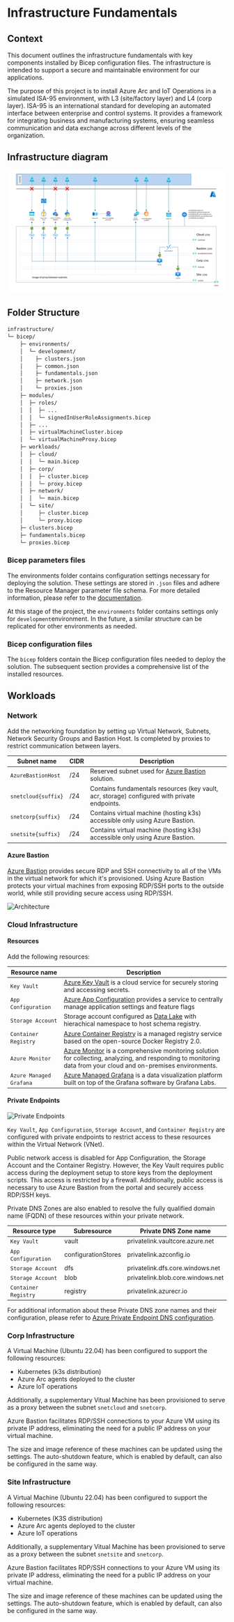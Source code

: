 # Infrastructure Fundamentals

## Context

This document outlines the infrastructure fundamentals with key components installed by Bicep configuration files. The infrastructure is intended to support a secure and maintainable environment for our applications.

The purpose of this project is to install Azure Arc and IoT Operations in a simulated ISA-95 environment, with L3 (site/factory layer) and L4 (corp layer). ISA-95 is an international standard for developing an automated interface between enterprise and control systems. It provides a framework for integrating business and manufacturing systems, ensuring seamless communication and data exchange across different levels of the organization.

## Infrastructure diagram

![Infrastructure](./assets/infrastructure.png)

## Folder Structure

```txt
infrastructure/
└─ bicep/
    ├─ environments/
    │  └─ development/
    │    ├─ clusters.json
    │    ├─ common.json
    │    ├─ fundamentals.json
    │    ├─ network.json
    │    └─ proxies.json
    ├─ modules/
    │  ├─ roles/
    │  │  ├─ ...
    │  │  └─ signedInUserRoleAssignments.bicep
    │  ├─ ...
    │  ├─ virtualMachineCluster.bicep
    │  └─ virtualMachineProxy.bicep
    ├─ workloads/
    │  ├─ cloud/
    │  │  └─ main.bicep
    │  ├─ corp/
    │  │  ├─ cluster.bicep
    │  │  └─ proxy.bicep
    │  ├─ network/
    │  │  └─ main.bicep
    │  └─ site/
    │     ├─ cluster.bicep
    │     └─ proxy.bicep
    ├─ clusters.bicep
    ├─ fundamentals.bicep
    └─ proxies.bicep
```

### Bicep parameters files

The environments folder contains configuration settings necessary for deploying the solution. These settings are stored in `.json` files and adhere to the Resource Manager parameter file schema. For more detailed information, please refer to the [documentation](https://learn.microsoft.com/en-us/azure/azure-resource-manager/templates/parameter-files).

At this stage of the project, the `environments` folder contains settings only for `development`environment. In the future, a similar structure can be replicated for other environments as needed.

### Bicep configuration files

The `bicep` folders contain the Bicep configuration files needed to deploy the solution. The subsequent section provides a comprehensive list of the installed resources.

## Workloads

### Network

Add the networking foundation by setting up Virtual Network, Subnets, Network Security Groups and Bastion Host. Is completed by proxies to restrict communication between layers.

| Subnet name             | CIDR | Description                                                                                                          |
|-------------------------|------|----------------------------------------------------------------------------------------------------------------------|
| `AzureBastionHost`      | /24  | Reserved subnet used for [Azure Bastion](https://learn.microsoft.com/en-us/azure/bastion/bastion-overview) solution. |
| `snetcloud{suffix}`     | /24  | Contains fundamentals resources (key vault, acr, storage) configured with private endpoints.                         |
| `snetcorp{suffix}`      | /24  | Contains virtual machine (hosting k3s) accessible only using Azure Bastion.                                          |
| `snetsite{suffix}`  | /24  | Contains virtual machine (hosting k3s) accessible only using Azure Bastion.                                          |

#### Azure Bastion

[Azure Bastion](https://learn.microsoft.com/en-us/azure/bastion/bastion-overview) provides secure RDP and SSH connectivity to all of the VMs in the virtual network for which it's provisioned.
Using Azure Bastion protects your virtual machines from exposing RDP/SSH ports to the outside world, while still providing secure access using RDP/SSH.

![Architecture](https://learn.microsoft.com/en-us/azure/bastion/media/bastion-overview/architecture.png)

### Cloud Infrastructure

#### Resources

Add the following resources:

| Resource name           | Description                                                                                                                                                                                                                       |
|-------------------------|-----------------------------------------------------------------------------------------------------------------------------------------------------------------------------------------------------------------------------------|
| `Key Vault`             | [Azure Key Vault](https://learn.microsoft.com/en-us/azure/key-vault/general/overview) is a cloud service for securely storing and accessing secrets.                                                                              |
| `App Configuration`     | [Azure App Configuration](https://learn.microsoft.com/en-us/azure/azure-app-configuration/overview) provides a service to centrally manage application settings and feature flags                                                                             |
| `Storage Account`       | Storage account configured as [Data Lake](https://learn.microsoft.com/en-us/azure/storage/blobs/data-lake-storage-introduction) with hierachical namespace to host schema registry.                                               |
| `Container Registry`    | [Azure Container Registry](https://learn.microsoft.com/en-us/azure/container-registry/container-registry-intro) is a managed registry service based on the open-source Docker Registry 2.0.                                       |
| `Azure Monitor`         | [Azure Monitor](https://learn.microsoft.com/en-us/azure/azure-monitor/overview) is a comprehensive monitoring solution for collecting, analyzing, and responding to monitoring data from your cloud and on-premises environments. |
| `Azure Managed Grafana` | [Azure Managed Grafana](https://learn.microsoft.com/en-us/azure/managed-grafana/overview) is a data visualization platform built on top of the Grafana software by Grafana Labs.                                                  |

#### Private Endpoints

![Private Endpoints](./assets/infrastructure-endpoints.png)

`Key Vault`, `App Configuration`, `Storage Account`, and `Container Registry` are configured with private endpoints to restrict access to these resources within the Virtual Network (VNet).

Public network access is disabled for App Configuration, the Storage Account and the Container Registry. However, the Key Vault requires public access during the deployment setup to store keys from the deployment scripts. This access is restricted by a firewall. Additionally, public access is necessary to use Azure Bastion from the portal and securely access RDP/SSH keys.

Private DNS Zones are also enabled to resolve the fully qualified domain name (FQDN) of these resources within your private network.

| Resource type        | Subresource         | Private DNS Zone name             |
|----------------------|---------------------|-----------------------------------|
| `Key Vault`          | vault               | privatelink.vaultcore.azure.net   |
| `App Configuration`  | configurationStores | privatelink.azconfig.io           |
| `Storage Account`    | dfs                 | privatelink.dfs.core.windows.net  |
| `Storage Account`    | blob                | privatelink.blob.core.windows.net |
| `Container Registry` | registry            | privatelink.azurecr.io            |

For additional information about these Private DNS zone names and their configuration, please refer to [Azure Private Endpoint DNS configuration](https://learn.microsoft.com/en-us/azure/private-link/private-endpoint-dns).

### Corp Infrastructure

A Virtual Machine (Ubuntu 22.04) has been configured to support the following resources:

- Kubernetes (k3s distribution)
- Azure Arc agents deployed to the cluster
- Azure IoT operations

Additionally, a supplementary Vitual Machine has been provisioned to serve as a proxy between the subnet `snetcloud` and `snetcorp`.

Azure Bastion facilitates RDP/SSH connections to your Azure VM using its private IP address, eliminating the need for a public IP address on your virtual machine.

The size and image reference of these machines can be updated using the settings. The auto-shutdown feature, which is enabled by default, can also be configured in the same way.

### Site Infrastructure

A Virtual Machine (Ubuntu 22.04) has been configured to support the following resources:

- Kubernetes (K3S distribution)
- Azure Arc agents deployed to the cluster
- Azure IoT operations

Additionally, a supplementary Vitual Machine has been provisioned to serve as a proxy between the subnet `snetsite` and `snetcorp`.

Azure Bastion facilitates RDP/SSH connections to your Azure VM using its private IP address, eliminating the need for a public IP address on your virtual machine.

The size and image reference of these machines can be updated using the settings. The auto-shutdown feature, which is enabled by default, can also be configured in the same way.
